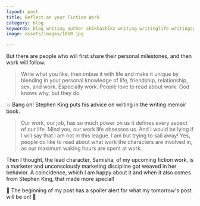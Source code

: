 ```yaml
---
layout: post
title: Reflect on your Fiction Work
category: blog
keywords: blog writing author shikhashikz writing writinglife writingcommunity dailyblogpost dailyblogpostchallenge 
image: assets/images/1810.jpg

---
```

But there are people who will first share their personal milestones, and then work will follow.

>Write what you like, then imbue it with life and make it unique by blending in your personal knowledge of life, friendship, relationship, sex, and work. Especially work. People love to read about work. God knows why, but they do.

💥 Bang on! Stephen King puts his advice on writing in the writing memoir book. 

>Our work, our job, has so much power on us it defines every aspect of our life. Mind you, our work life obsesses us. And I would be lying if I will say that I am not in this league. I am but trying to sail away! Yes, people do like to read about what work the characters are involved in, as our maximum waking hours are spent at work.

Then I thought, the lead character, Samisha, of my upcoming fiction work, is a marketer and unconsciously marketing discipline got weaved in her behavior. A coincidence, which I am happy about it and when it also comes from Stephen King, that made more special!

📯 The beginning of my post has a spoiler alert for what my tomorrow's post will be on! 📯

